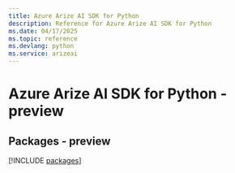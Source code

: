 ```yaml
---
title: Azure Arize AI SDK for Python
description: Reference for Azure Arize AI SDK for Python
ms.date: 04/17/2025
ms.topic: reference
ms.devlang: python
ms.service: arizeai
---
```

# Azure Arize AI SDK for Python - preview
## Packages - preview
[!INCLUDE [packages](arize-ai-index.md)]